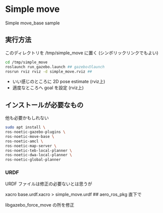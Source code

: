 # Simple move

Simple move_base sample

## 実行方法

このディレクトリを /tmp/simple_move に置く (シンボリックリンクでもよい)

```bash
cd /tmp/simple_move
roslaunch run_gazebo.launch ## gazeboのlaunch
rosrun rviz rviz -d simple_move.rviz ##
```

- いい感じのところに 2D pose estimate (rviz上)
- 適度なところへ goal を設定 (rviz上)

## インストールが必要なもの

他も必要かもしれない

``` bash
sudo apt install \
ros-noetic-gazebo-plugins \
ros-noetic-move-base \
ros-noetic-amcl \
ros-noetic-map-server \
ros-noetic-teb-local-planner \
ros-noetic-dwa-local-planner \
ros-noetic-global-planner

```

### URDF

URDF ファイルは修正の必要ないとは思うが

xacro base.urdf.xacro > simple_move.urdf ## aero_ros_pkg 直下で

libgazebo_force_move の所を修正
